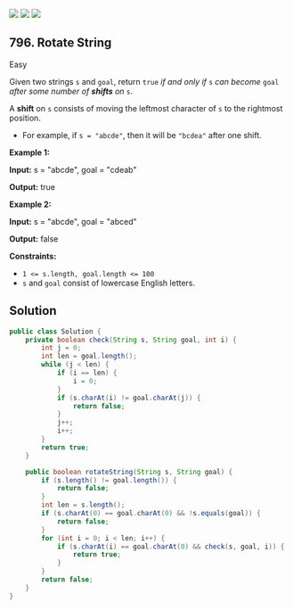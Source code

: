 [![](https://img.shields.io/github/stars/javadev/LeetCode-in-Java?label=Stars&style=flat-square)](https://github.com/javadev/LeetCode-in-Java)
[![](https://img.shields.io/github/forks/javadev/LeetCode-in-Java?label=Fork%20me%20on%20GitHub%20&style=flat-square)](https://github.com/javadev/LeetCode-in-Java/fork)
[![](https://img.shields.io/badge/-LeetCode%20in%20Kotlin-blue?style=flat-square)](https://github.com/javadev/LeetCode-in-Kotlin)

## 796\. Rotate String

Easy

Given two strings `s` and `goal`, return `true` _if and only if_ `s` _can become_ `goal` _after some number of **shifts** on_ `s`.

A **shift** on `s` consists of moving the leftmost character of `s` to the rightmost position.

*   For example, if `s = "abcde"`, then it will be `"bcdea"` after one shift.

**Example 1:**

**Input:** s = "abcde", goal = "cdeab"

**Output:** true 

**Example 2:**

**Input:** s = "abcde", goal = "abced"

**Output:** false 

**Constraints:**

*   `1 <= s.length, goal.length <= 100`
*   `s` and `goal` consist of lowercase English letters.

## Solution

```java
public class Solution {
    private boolean check(String s, String goal, int i) {
        int j = 0;
        int len = goal.length();
        while (j < len) {
            if (i == len) {
                i = 0;
            }
            if (s.charAt(i) != goal.charAt(j)) {
                return false;
            }
            j++;
            i++;
        }
        return true;
    }

    public boolean rotateString(String s, String goal) {
        if (s.length() != goal.length()) {
            return false;
        }
        int len = s.length();
        if (s.charAt(0) == goal.charAt(0) && !s.equals(goal)) {
            return false;
        }
        for (int i = 0; i < len; i++) {
            if (s.charAt(i) == goal.charAt(0) && check(s, goal, i)) {
                return true;
            }
        }
        return false;
    }
}
```